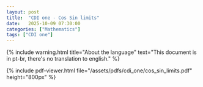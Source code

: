 ```yaml
---
layout: post
title:  "CDI one - Cos Sin limits"
date:   2025-10-09 07:30:00
categories: ["Mathematics"]
tags: ["CDI one"]
---
```


{% include warning.html 
   title="About the language" 
   text="This document is in pt-br, there's no translation to english." %}
   
{% include pdf-viewer.html file="/assets/pdfs/cdi_one/cos_sin_limits.pdf" height="800px" %}

